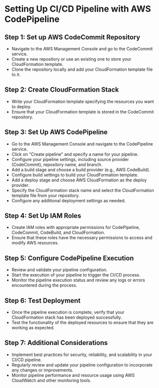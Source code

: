 # Setting Up CI/CD Pipeline with AWS CodePipeline

## Step 1: Set up AWS CodeCommit Repository

- Navigate to the AWS Management Console and go to the CodeCommit service.
- Create a new repository or use an existing one to store your CloudFormation template.
- Clone the repository locally and add your CloudFormation template file to it.

## Step 2: Create CloudFormation Stack

- Write your CloudFormation template specifying the resources you want to deploy.
- Ensure that your CloudFormation template is stored in the CodeCommit repository.

## Step 3: Set Up AWS CodePipeline

- Go to the AWS Management Console and navigate to the CodePipeline service.
- Click on "Create pipeline" and specify a name for your pipeline.
- Configure your pipeline settings, including source provider (CodeCommit), repository name, and branch.
- Add a build stage and choose a build provider (e.g., AWS CodeBuild).
- Configure build settings to build your CloudFormation template.
- Add a deploy stage and choose AWS CloudFormation as the deploy provider.
- Specify the CloudFormation stack name and select the CloudFormation template file from your repository.
- Configure any additional deployment settings as needed.

## Step 4: Set Up IAM Roles

- Create IAM roles with appropriate permissions for CodePipeline, CodeCommit, CodeBuild, and CloudFormation.
- Ensure that these roles have the necessary permissions to access and modify AWS resources.

## Step 5: Configure CodePipeline Execution

- Review and validate your pipeline configuration.
- Start the execution of your pipeline to trigger the CI/CD process.
- Monitor the pipeline execution status and review any logs or errors encountered during the process.

## Step 6: Test Deployment

- Once the pipeline execution is complete, verify that your CloudFormation stack has been deployed successfully.
- Test the functionality of the deployed resources to ensure that they are working as expected.

## Step 7: Additional Considerations

- Implement best practices for security, reliability, and scalability in your CI/CD pipeline.
- Regularly review and update your pipeline configuration to incorporate any changes or improvements.
- Monitor pipeline performance and resource usage using AWS CloudWatch and other monitoring tools.

